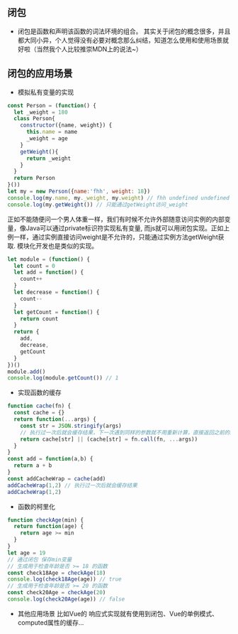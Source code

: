 ## 闭包
+ 闭包是函数和声明该函数的词法环境的组合。
其实关于闭包的概念很多，并且都大同小异，个人觉得没有必要对概念那么纠结，知道怎么使用和使用场景就好啦（当然我个人比较推崇MDN上的说法~）
## 闭包的应用场景
+ 模拟私有变量的实现
```js
const Person = (function() {
  let _weight = 180
  class Person{
    constructor({name, weight}) {
      this.name = name
      _weight = age
    }
    getWeight(){
      return _weight
    }
  }
  return Person
}())
let my = new Person({name:'fhh', weight: 18})
console.log(my.name, my._weight, my.weight) // fhh undefined undefined
console.log(my.getWeight()) // 只能通过getWeight访问_weight
```
正如不能随便问一个男人体重一样，我们有时候不允许外部随意访问实例的内部变量，像Java可以通过private标识符实现私有变量,
而js就可以用闭包实现。正如上例一样，通过实例直接访问weight是不允许的，只能通过实例方法getWeight获取.
模块化开发也是类似的实现。
```js
let module = (function() {
  let count = 0
  let add = function() {
    count++
  }
  let decrease = function() {
    count--
  }
  let getCount = function() {
    return count
  }
  return {
    add,
    decrease,
    getCount
  }
})()
module.add()
console.log(module.getCount()) // 1
```
+ 实现函数的缓存
```js
function cache(fn) {
  const cache = {}
  return function(...args) {
    const str = JSON.stringify(args)
    // 执行过一次后就会缓存结果，下一次遇到同样的参数就不用重新计算，直接返回之前的结果
    return cache[str] || (cache[str] = fn.call(fn, ...args))
  }
}
const add = function(a,b) {
  return a + b
}
const addCacheWrap = cache(add)
addCacheWrap(1,2) // 执行过一次后就会缓存结果
addCacheWrap(1,2)
```
+ 函数的柯里化
```js
function checkAge(min) {
  return function(age) {
    return age >= min
  }
}
let age = 19
// 通过闭包 保存min变量
// 生成用于检查年龄是否 >= 18 的函数
const check18Age = checkAge(18)
console.log(check18Age(age)) // true
// 生成用于检查年龄是否 >= 20 的函数
const check20Age = checkAge(20)
console.log(check20Age(age)) // false
```
+ 其他应用场景
比如Vue的 响应式实现就有使用到闭包、Vue的单例模式、computed属性的缓存...